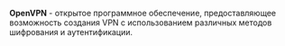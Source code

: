**OpenVPN** - открытое программное обеспечение, предоставляющее возможность создания VPN с использованием различных методов шифрования и аутентификации.